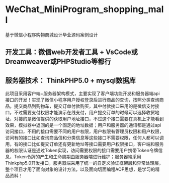 # WeChat_MiniProgram_shopping_mall
基于微信小程序购物商城设计毕业源码案例设计
## 开发工具：微信web开发者工具 + VsCode或Dreamweaver或PHPStudio等都行
## 服务器技术： ThinkPHP5.0 + mysql数据库
  此项目采用客户端+服务器架构模式，主要实现了客户端功能开发和服务器端api接口的开发！实现了微信小程序用户授权登录后进行商品的查询，按照分类查询商品，提交商品到购物车，提交订单付款购买，其中付款接口采用的是微信支付接口，不过需要支付权限才能演示在线支付，用户提交订单的时候可以选择收货地址，对接的是微信提供的获取用户地址接口，不过这个接口需要在真机上才能看到效果，模拟器中返回的是一个固定的地址数据；用户和服务器的通讯都是通过api访问接口，不用的接口需要不同的用户权限，用户权限有管理员权限和用户权限，访问有的接口比如查询商品信和分类信息等这些接口不需要权限，任何人都可以调用，有的接口比如提交订单还有更新地址等接口需要用户权限接口，客户端和服务器的权限认证是通过Token实现，访问需要权限的接口需要用户携带Token令牌信息，Token令牌的产生和生命周期由服务器端进行维护；服务器端采用Thinkphp5.0开发接口，服务器端采用了统一的自定义验证框架层和异常处理层，整个项目才用了面向对象的设计方法，以及面向切面编程AOP思想，是学习的精品资料！
